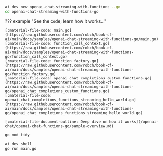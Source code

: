 ```bash title="Generate sample code"
ai dev new openai-chat-streaming-with-functions --go
cd openai-chat-streaming-with-functions-go
```

??? example "See the code; learn how it works..."

    [:material-file-code: main.go](https://raw.githubusercontent.com/robch/book-of-ai/main/docs/samples/openai-chat-streaming-with-functions-go/main.go)  
    [:material-file-code: function_call_context.go](https://raw.githubusercontent.com/robch/book-of-ai/main/docs/samples/openai-chat-streaming-with-functions-go/function_call_context.go)  
    [:material-file-code: function_factory.go](https://raw.githubusercontent.com/robch/book-of-ai/main/docs/samples/openai-chat-streaming-with-functions-go/function_factory.go)  
    [:material-file-code: openai_chat_completions_custom_functions.go](https://raw.githubusercontent.com/robch/book-of-ai/main/docs/samples/openai-chat-streaming-with-functions-go/openai_chat_completions_custom_functions.go)  
    [:material-file-code: openai_chat_completions_functions_streaming_hello_world.go](https://raw.githubusercontent.com/robch/book-of-ai/main/docs/samples/openai-chat-streaming-with-functions-go/openai_chat_completions_functions_streaming_hello_world.go)  

    [:material-file-document-outline: Deep dive on how it works](/openai-chat/openai-chat-functions-go/sample-overview.md)

```bash title="Install dependencies"
go mod tidy
```

```bash title="Run the sample"
ai dev shell
go run main.go
```

